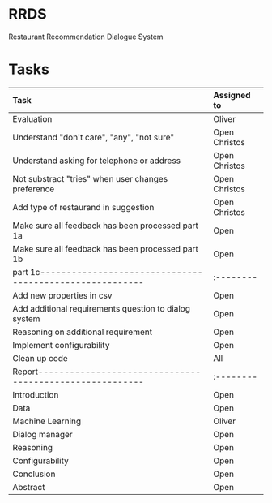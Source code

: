 # RRDS
Restaurant Recommendation Dialogue System

# Tasks

| Task                                | Assigned to |
|:-------------------------------------|:---------|
| Evaluation                       | Oliver      |
| Understand "don't care", "any", "not sure" | Open  Christos   |
| Understand asking for telephone or address | Open  Christos |
| Not substract "tries" when user changes preference | Open  Christos |
| Add type of restaurand in suggestion | Open Christos |
| Make sure all feedback has been processed part 1a| Open|
| Make sure all feedback has been processed part 1b| Open|
|part 1c--------------------------------------------------------|:--------|
| Add new properties in csv | Open|
| Add additional requirements question to dialog system | Open|
| Reasoning on additional requirement | Open |
| Implement configurability | Open|
| Clean up code | All|
|Report--------------------------------------------------------|:--------|
| Introduction | Open|
| Data | Open |
| Machine Learning | Oliver|
| Dialog manager | Open |
| Reasoning | Open |
| Configurability | Open |
|Conclusion | Open |
| Abstract | Open |
